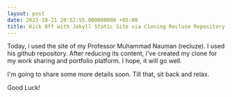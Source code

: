 ```yaml
---
layout: post
date: 2023-10-21 20:52:55.000000000 +05:00
title: Kick Off with Jekyll Static Site via Cloning Recluze Repository
---
```

Today, i used the site of my Professor Muhammad Nauman (recluze). I used his github repository. After reducing its content, i've created my clone for my work sharing and portfolio platform. I hope, it will go well.

I'm going to share some more details soon. Till that, sit back and relax.

Good Luck!